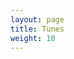 ```yaml
---
layout: page
title: Tunes
weight: 10
---
```


<audio src="/public/audio/loop1.wav" loop="true" autoplay>
  Your browser does not support the <code>audio</code> element.
</audio>
